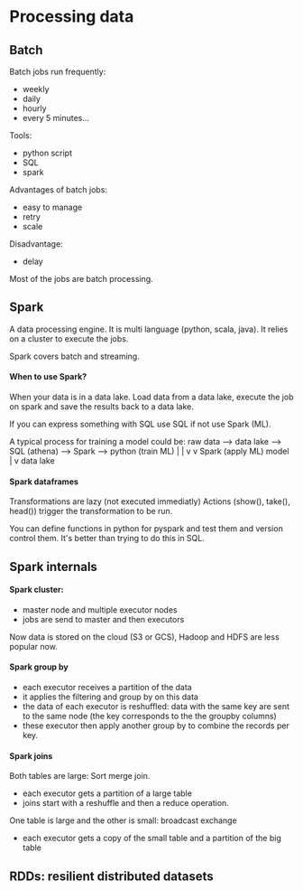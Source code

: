 # Processing data

## Batch

Batch jobs run frequently:
- weekly
- daily
- hourly
- every 5 minutes...

Tools:
- python script
- SQL
- spark

Advantages of batch jobs:
- easy to manage
- retry
- scale

Disadvantage:
- delay

Most of the jobs are batch processing.


## Spark

A data processing engine. It is multi language (python, scala, java).
It relies on a cluster to execute the jobs.

Spark covers batch and streaming.

#### When to use Spark?
When your data is in a data lake.
Load data from a data lake, execute the job on spark and save the results back to a data lake.

If you can express something with SQL use SQL if not use Spark (ML).

A typical process for training a model could be:
raw data --> data lake --> SQL (athena) --> Spark --> python (train ML)
                                              |               |
                                              v               v
                                        Spark (apply ML)    model
                                              |
                                              v
                                            data lake


#### Spark dataframes

Transformations are lazy (not executed immediatly)
Actions (show(), take(), head()) trigger the transformation to be run.


You can define functions in python for pyspark and test them and version control them. It's better than trying to do this in SQL.

## Spark internals

#### Spark cluster:
- master node and multiple executor nodes
- jobs are send to master and then executors

Now data is stored on the cloud (S3 or GCS), Hadoop and HDFS are less popular now.

#### Spark group by

- each executor receives a partition of the data
- it applies the filtering and group by on this data
- the data of each executor is reshuffled: data with the same key are sent to the same node (the key corresponds to the the groupby columns)
- these executor then apply another group by to combine the records per key.

#### Spark joins

Both tables are large: Sort merge join.
- each executor gets a partition of a large table
- joins start with a reshuffle and then a reduce operation.

One table is large and the other is small: broadcast exchange
- each executor gets a copy of the small table and a partition of the big table

## RDDs: resilient distributed datasets

